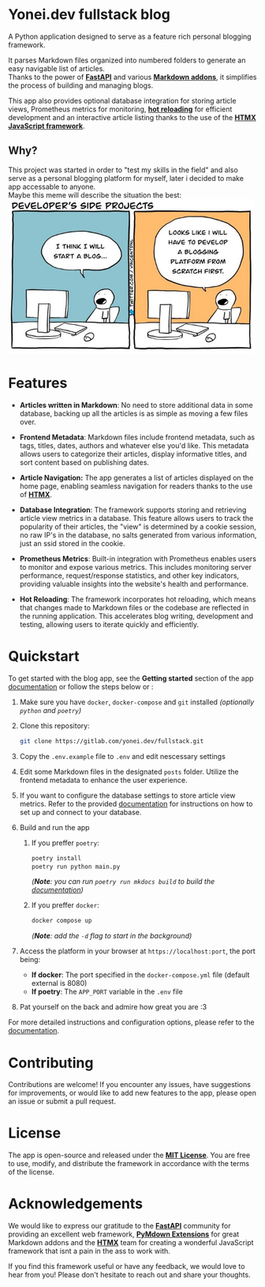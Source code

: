 # Yonei.dev fullstack blog

A Python application designed to serve as a feature rich personal blogging framework.

It parses Markdown files organized into numbered folders to generate an easy
navigable list of articles.  
Thanks to the power of [**FastAPI**][fastapi] and various [**Markdown addons**][1],
it simplifies the process of building and managing blogs.

This app also provides optional database integration for storing article views,
Prometheus metrics for monitoring, [**hot reloading**][2] for efficient
development and an interactive article listing thanks to the use of the
[**HTMX JavaScript framework**][htmx].

[1]: https://gitlab.com/yonei.dev/fullstack/-/blob/main/pyproject.toml#L19
[2]: https://github.com/florimondmanca/arel

## Why?

This project was started in order to "test my skills in the field" and also
serve as a personal blogging platform for myself, later i decided to make app
accessable to anyone.  
Maybe this meme will describe the situation the best:  
<img src="images/developing_a_blog_meme.jpg" width="500"/>

# Features

- **Articles written in Markdown**: No need to store additional data in some database, backing up all the articles is as simple as moving a few files over.

- **Frontend Metadata**: Markdown files include frontend metadata, such as tags, titles, dates, authors and whatever else you'd like. This metadata allows users to categorize their articles, display informative titles, and sort content based on publishing dates.

- **Article Navigation:** The app generates a list of articles displayed on the home page, enabling seamless navigation for readers thanks to the use of [**HTMX**][htmx].

- **Database Integration**: The framework supports storing and retrieving article view metrics in a database. This feature allows users to track the popularity of their articles, the "view" is determined by a cookie session, no raw IP's in the database, no salts generated from various information, just an ssid stored in the cookie.

- **Prometheus Metrics**: Built-in integration with Prometheus enables users to monitor and expose various metrics. This includes monitoring server performance, request/response statistics, and other key indicators, providing valuable insights into the website's health and performance.

- **Hot Reloading**: The framework incorporates hot reloading, which means that changes made to Markdown files or the codebase are reflected in the running application. This accelerates blog writing, development and testing, allowing users to iterate quickly and efficiently.


# Quickstart
To get started with the blog app, see the **Getting started** section of the
app [documentation][docs] or follow the steps below or :

1. Make sure you have `docker`, `docker-compose` and `git` installed *(optionally `python` and `poetry`)*

2. Clone this repository:
    ```sh
    git clone https://gitlab.com/yonei.dev/fullstack.git
    ```

3. Copy the `.env.example` file to `.env` and edit nescessary settings

4. Edit some Markdown files in the designated `posts` folder. Utilize the frontend metadata to enhance the user experience.

5. If you want to configure the database settings to store article view metrics. Refer to the provided [documentation][docs] for instructions on how to set up and connect to your database.

6. Build and run the app
    1. If you preffer `poetry`:
        ```sh
        poetry install
        poetry run python main.py
        ```
        *(**Note**: you can run `poetry run mkdocs build` to build the [documentation][docs])*

    2. If you preffer `docker`:
        ```sh
        docker compose up
        ```
        *(**Note**: add the `-d` flag to start in the background)*

7. Access the platform in your browser at `https://localhost:port`, the port being:
    - **If docker**: The port specified in the `docker-compose.yml` file (default external is 8080)
    - **If poetry**: The `APP_PORT` variable in the `.env` file

8. Pat yourself on the back and admire how great you are :3

For more detailed instructions and configuration options, please refer to the [documentation][docs].

# Contributing

Contributions are welcome! If you encounter any issues, have suggestions for improvements, or would like to add new features to the app, please open an issue or submit a pull request.

# License

The app is open-source and released under the [**MIT License**](LICENSE). You are free to use, modify, and distribute the framework in accordance with the terms of the license.

# Acknowledgements

We would like to express our gratitude to the [**FastAPI**][fastapi] community for providing an excellent web framework, [**PyMdown Extensions**](https://facelessuser.github.io/pymdown-extensions/) for great Markdown addons and the [**HTMX**][htmx] team for creating a wonderful JavaScript framework that isnt a pain in the ass to work with.

If you find this framework useful or have any feedback, we would love to hear from you! Please don't hesitate to reach out and share your thoughts.

[docs]: docs/
[fastapi]: https://fastapi.tiangolo.com/
[htmx]: https://htmx.org/
